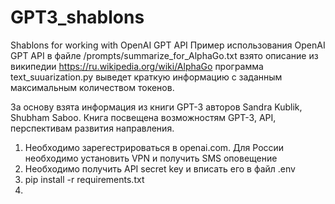 # GPT3_shablons
Shablons for working with OpenAI GPT API
Пример использования OpenAI GPT API
в файле /prompts/summarize_for_AlphaGo.txt
взято описание из википедии https://ru.wikipedia.org/wiki/AlphaGo
программа text_suuarization.py выведет краткую информацию с заданным 
максимальным количеством токенов.

За основу взята информация из книги GPT-3 авторов Sandra Kublik, Shubham Saboo.
Книга посвещена возможностям GPT-3, API, перспективам развития направления.

1. Необходимо зарегестрироваться в openai.com. Для России необходимо установить VPN и получить SMS оповещение
1. Необходимо получить API secret key и вписать его в файл .env
3. pip install -r requirements.txt
4. 